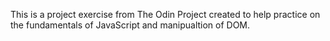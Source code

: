 This is a project exercise from The Odin Project created to help practice on the fundamentals of JavaScript and manipualtion of DOM.